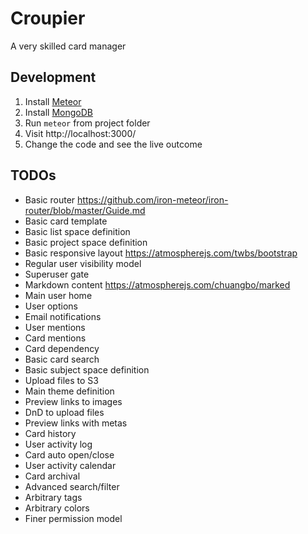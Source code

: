 # Croupier
A very skilled card manager

## Development

1. Install [Meteor](https://www.meteor.com/install)
2. Install [MongoDB](https://www.mongodb.org/)
3. Run `meteor` from project folder
4. Visit http://localhost:3000/
5. Change the code and see the live outcome

## TODOs

* Basic router https://github.com/iron-meteor/iron-router/blob/master/Guide.md  
* Basic card template
* Basic list space definition
* Basic project space definition
* Basic responsive layout https://atmospherejs.com/twbs/bootstrap
* Regular user visibility model
* Superuser gate
* Markdown content https://atmospherejs.com/chuangbo/marked
* Main user home
* User options
* Email notifications
* User mentions
* Card mentions
* Card dependency
* Basic card search
* Basic subject space definition
* Upload files to S3
* Main theme definition
* Preview links to images
* DnD to upload files
* Preview links with metas
* Card history
* User activity log
* Card auto open/close
* User activity calendar
* Card archival
* Advanced search/filter
* Arbitrary tags
* Arbitrary colors
* Finer permission model
